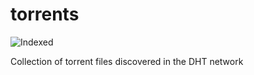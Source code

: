 torrents 
========
![Indexed](https://img.shields.io/badge/indexed-101542-blue)

Collection of torrent files discovered in the DHT network
